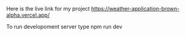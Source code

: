 Here is the live link for my project
https://weather-application-brown-alpha.vercel.app/

To run developoment server type 
npm run dev
